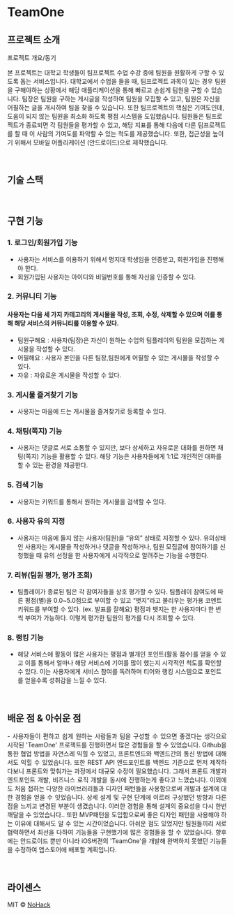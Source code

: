 # TeamOne


## 프로젝트 소개

<p align="justify">
프로젝트 개요/동기
</p>
본 프로젝트는 대학교 학생들이 팀프로젝트 수업 수강 중에 팀원을 원활하게 구할 수 있도록 돕는 서비스입니다. 대학교에서 수업을 들을 때, 팀프로젝트 과목이 있는 경우 
팀원을 구해야하는 상황에서 해당 애플리케이션을 통해 빠르고 손쉽게 팀원을 구할 수 있습니다. 팀장은 팀원을 구하는 게시글을 작성하여 팀원을 모집할 수 있고, 팀원은 자신을 어필하는 글을 개시하여 팀을 찾을 수 있습니다.
또한 팀프로젝트의 핵심은 기여도인데, 도움이 되지 않는 팀원을 최소화 하도록 평점 시스템을 도입했습니다. 팀원들은 팀프로젝트가 종료되면 각 팀원들을 평가할 수 있고, 해당 지표를 통해 다음에 다른 팀프로젝트를 할 때 이 사람의 기여도를 파악할 수 있는 척도를 제공했습니다. 또한, 접근성을 높이기 위해서 모바일 어플리케이션 (안드로이드)으로 제작했습니다.
</p>

<br>

## 기술 스택



<br>

## 구현 기능

### 1. 로그인/회원가입 기능
- 사용자는 서비스를 이용하기 위해서 명지대 학생임을 인증받고, 회원가입을 진행해야 한다.
- 회원가입된 사용자는 아이디와 비밀번호를 통해 자신을 인증할 수 있다.

### 2. 커뮤니티 기능
#### 사용자는 다음 세 가지 카테고리의 게시물을 작성, 조회, 수정, 삭제할 수 있으며 이를 통해 해당 서비스의 커뮤니티를 이용할 수 있다.
- 팀원구해요 : 사용자(팀장)은 자신이 원하는 수업의 팀플레이의 팀원을 모집하는 게시물을 작성할 수 있다.
- 어필해요 : 사용자 본인을 다른 팀장,팀원에게 어필할 수 있는 게시물을 작성할 수 있다.
- 자유 : 자유로운 게시물을 작성할 수 있다.

### 3. 게시물 즐겨찾기 기능
- 사용자는 마음에 드는 게시물을 즐겨찾기로 등록할 수 있다.

### 4. 채팅(쪽지) 기능
- 사용자는 댓글로 서로 소통할 수 있지만, 보다 상세하고 자유로운 대화를 원하면 채팅(쪽지) 기능을 활용할 수 있다. 해당 기능은 사용자들에게 1:1로 개인적인 대화를 할 수 있는 환경을 제공한다.

### 5. 검색 기능
- 사용자는 키워드를 통해서 원하는 게시물을 검색할 수 있다.

### 6. 사용자 유의 지정
- 사용자는 마음에 들지 않는 사용자(팀원)을 “유의” 상태로 지정할 수 있다. 유의상태인 사용자는 게시물을 작성하거나 댓글을 작성하거나, 팀원 모집글에 참여하기를 신청했을 때 유의 선정을 한 사용자에게 시각적으로 알려주는 기능을 수행한다.

### 7. 리뷰(팀원 평가, 평가 조회)
- 팀플레이가 종료된 팀은 각 참여자들을 상호 평가할 수 있다. 팀플레이 참여도에 따른 평점(별)을 0.0~5.0점으로 부여할 수 있고 “뱃지”라고 불리우는 평가용 코멘트 키워드를 부여할 수 있다. (ex. 발표를 잘해요) 평점과 뱃지는 한 사용자마다 한 번씩 부여가 가능하다. 이렇게 평가한 팀원의 평가를 다시 조회할 수 있다.

### 8. 랭킹 기능
- 해당 서비스에 활동이 많은 사용자는 평점과 별개인 포인트(활동 점수)를 얻을 수 있고 이를 통해서 얼마나 해당 서비스에 기여를 많이 했는지 시각적인 척도를 확인할 수 있다. 이는 사용자에게 서비스 참여를 독려하며 티어와 랭킹 시스템으로 포인트를 얻을수록 성취감을 느낄 수 있다.
<br>

## 배운 점 & 아쉬운 점

<p align="justify">
- 사용자들이 편하고 쉽게 원하는 사람들과 팀을 구성할 수 있으면 좋겠다는 생각으로 시작된 'TeamOne' 프로젝트를 진행하면서 많은 경험들을 할 수 있었습니다. Github을 통한 협업 방법을 자연스레 익힐 수 있었고, 프론트엔드와 백엔드간의 통신 방법에 대해서도 익힐 수 있었습니다. 또한 REST API 엔드포인트를 백엔드 기준으로 먼저 제작하다보니 프론트와 맞춰가는 과정에서 대규모 수정이 필요했습니다. 그래서 프론트 개발과 엔드포인트 개발, 비즈니스 로직 개발을 동시에 진행하는게 좋다고 느꼈습니다. 이외에도 처음 접하는 다양한 라이브러리들과 디자인 패턴들을 사용함으로써 개발과 설계에 대한 경험을 얻을 수 잇었습니다.
 상세 설계 및 구현 단계에 이르러 구상했던 방향과 다른 점을 느끼고 변경된 부분이 생겼습니다. 이러한 경험을 통해 설계의 중요성을 다시 한번 깨달을 수 있었습니다.. 또한 MVP패턴을 도입함으로써 좋은 디자인 패턴을 사용해야 하는 이유에 대해서도 알 수 있는 시간이었습니다. 아쉬운 점도 있었지만 팀원들끼리 서로 협력하면서 최선을 다하여 기능들을 구현했기에 많은 경험들을 할 수 있었습니다. 향후에는 안드로이드 뿐만 아니라 iOS버젼의 'TeamOne'을 개발해 완벽하지 못했던 기능들을 수정하여 앱스토어에 배포할 계획입니다.
</p>

<br>

## 라이센스

MIT &copy; [NoHack](mailto:lbjp114@gmail.com)

<!-- Stack Icon Refernces -->

[js]: /images/stack/javascript.svg
[ts]: /images/stack/typescript.svg
[react]: /images/stack/react.svg
[node]: /images/stack/node.svg

